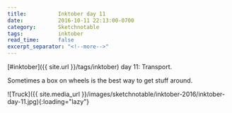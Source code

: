 ```yaml
---
title:          Inktober day 11
date:           2016-10-11 22:13:00-0700
category:       Sketchnotable
tags:           inktober
read_time:      false
excerpt_separator: "<!--more-->"
---
```

[#inktober]({{ site.url }}/tags/inktober) day 11: Transport.

Sometimes a box on wheels is the best way to get stuff around.

![Truck]({{ site.media_url }}/images/sketchnotable/inktober-2016/inktober-day-11.jpg){:loading="lazy"}

<!--more-->
